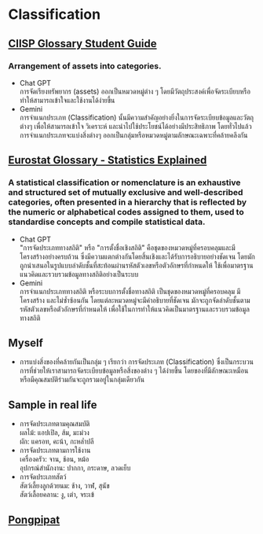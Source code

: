 # Classification
## [CIISP Glossary Student Guide](https://www.isc2.org/certifications/cissp/cissp-student-glossary#c)
### Arrangement of assets into categories.
- Chat GPT  
การจัดเรียงทรัพยากร (assets) ออกเป็นหมวดหมู่ต่าง ๆ โดยมีวัตถุประสงค์เพื่อจัดระเบียบหรือทำให้สามารถเข้าใจและใช้งานได้ง่ายขึ้น
- Gemini  
การจำแนกประเภท (Classification) นั้นมีความสำคัญอย่างยิ่งในการจัดระเบียบข้อมูลและวัตถุต่างๆ เพื่อให้สามารถเข้าใจ วิเคราะห์ และนำไปใช้ประโยชน์ได้อย่างมีประสิทธิภาพ โดยทั่วไปแล้ว การจำแนกประเภทจะแบ่งสิ่งต่างๆ ออกเป็นกลุ่มหรือหมวดหมู่ตามลักษณะเฉพาะที่คล้ายคลึงกัน

## [Eurostat Glossary - Statistics Explained](https://ec.europa.eu/eurostat/statistics-explained/index.php?title=Glossary:Classification)
### A statistical classification or nomenclature is an exhaustive and structured set of mutually exclusive and well-described categories, often presented in a hierarchy that is reflected by the numeric or alphabetical codes assigned to them, used to standardise concepts and compile statistical data.
- Chat GPT  
"การจัดประเภททางสถิติ" หรือ "การตั้งชื่อเชิงสถิติ" คือชุดของหมวดหมู่ที่ครอบคลุมและมีโครงสร้างอย่างครบถ้วน ซึ่งมีความแตกต่างกันโดยสิ้นเชิงและได้รับการอธิบายอย่างชัดเจน โดยมักถูกนำเสนอในรูปแบบลำดับชั้นที่สะท้อนผ่านรหัสตัวเลขหรือตัวอักษรที่กำหนดให้ ใช้เพื่อมาตรฐานแนวคิดและรวบรวมข้อมูลทางสถิติอย่างเป็นระบบ
- Gemini  
การจำแนกประเภททางสถิติ หรือระบบการตั้งชื่อทางสถิติ เป็นชุดของหมวดหมู่ที่ครอบคลุม มีโครงสร้าง และไม่ซ้ำซ้อนกัน โดยแต่ละหมวดหมู่จะมีคำอธิบายที่ชัดเจน มักจะถูกจัดลำดับชั้นตามรหัสตัวเลขหรือตัวอักษรที่กำหนดให้ เพื่อใช้ในการทำให้แนวคิดเป็นมาตรฐานและรวบรวมข้อมูลทางสถิติ

## Myself
- การแบ่งสิ่งของที่คล้ายกันเป็นกลุ่ม ๆ เรียกว่า การจัดประเภท (Classification) ซึ่งเป็นกระบวนการที่ช่วยให้เราสามารถจัดระเบียบข้อมูลหรือสิ่งของต่าง ๆ ได้ง่ายขึ้น โดยของที่มีลักษณะเหมือนหรือมีคุณสมบัติร่วมกันจะถูกรวมอยู่ในกลุ่มเดียวกัน

## Sample in real life
- การจัดประเภทตามคุณสมบัติ  
ผลไม้: แอปเปิล, ส้ม, มะม่วง  
ผัก: แครอท, คะน้า, กะหล่ำปลี
- การจัดประเภทตามการใช้งาน  
เครื่องครัว: จาน, ช้อน, หม้อ  
อุปกรณ์สำนักงาน: ปากกา, กระดาษ, ลวดเย็บ
- การจัดประเภทสัตว์  
สัตว์เลี้ยงลูกด้วยนม: ช้าง, วาฬ, สุนัข  
สัตว์เลื้อยคลาน: งู, เต่า, จระเข้

## [Pongpipat](https://6530200711.github.io)
